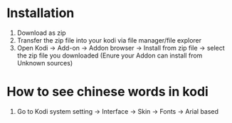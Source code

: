 # Installation
1) Download as zip
2) Transfer the zip file into your kodi via file manager/file explorer
3) Open Kodi -> Add-on -> Addon browser -> Install from zip file -> select the zip file you downloaded (Enure your Addon can install from Unknown sources)

# How to see chinese words in kodi
1) Go to Kodi system setting -> Interface -> Skin -> Fonts -> Arial based

